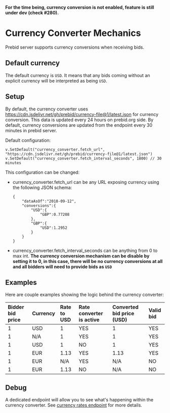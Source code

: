 **For the time being, currency conversion is not enabled, feature is still under dev (check #280).**

# Currency Converter Mechanics

Prebid server supports currency conversions when receiving bids.

## Default currency

The default currency is `USD`. It means that any bids coming without an explicit currency will be interpreted as being `USD`.

## Setup

By default, the currency converter uses https://cdn.jsdelivr.net/gh/prebid/currency-file@1/latest.json for currency conversion. This data is updated every 24 hours on prebid.org side.
By default, currency conversions are updated from the endpoint every 30 minutes in prebid server.

Default configuration:
```
v.SetDefault("currency_converter.fetch_url", "https://cdn.jsdelivr.net/gh/prebid/currency-file@1/latest.json")
v.SetDefault("currency_converter.fetch_interval_seconds", 1800) // 30 minutes
```

This configuration can be changed:
- currency_converter.fetch_url can be any URL exposing currency using the following JSON schema:
  ```
  {
      "dataAsOf":"2018-09-12",
      "conversions":{
          "USD":{
              "GBP":0.77208
          },
          "GBP":{
              "USD":1.2952
          }
      }
  }
  ```
- currency_converter.fetch_interval_seconds can be anything from 0 to max int.
  **The currency conversion mechanism can be disable by setting it to 0, in this case, there will be no currency conversions at all and all bidders will need to provide bids as `USD`**

 ## Examples

 Here are couple examples showing the logic behind the currency converter:

| Bidder bid price | Currency      | Rate to USD   | Rate converter is active | Converted bid price (USD) | Valid bid |
| :--------------- | :------------ |:--------------| :------------------------| :-------------------------|:----------|
| 1                | USD           |             1 | YES                      |                         1 | YES       |
| 1                | N/A           |             1 | YES                      |                         1 | YES       |
| 1                | USD           |             1 | NO                       |                         1 | YES       |
| 1                | EUR           |          1.13 | YES                      |                      1.13 | YES       |
| 1                | EUR           |           N/A | YES                      |                       N/A | NO        |
| 1                | EUR           |          1.13 | NO                       |                       N/A | NO        |

## Debug

A dedicated endpoint will allow you to see what's happening within the currency converter.
See [currency rates endpoint](../endpoints/currency_rates.md) for more details.
